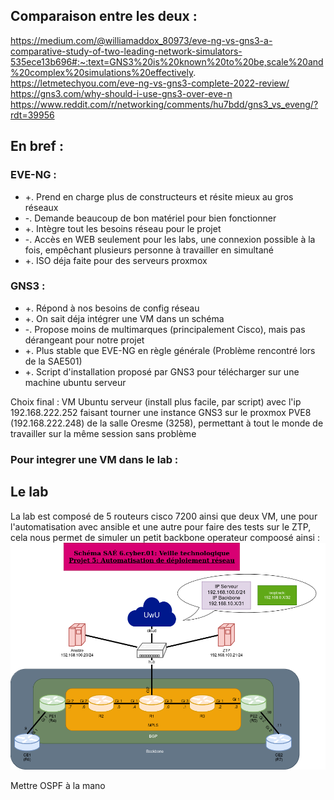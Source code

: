 ## Comparaison entre les deux :

<https://medium.com/@williamaddox_80973/eve-ng-vs-gns3-a-comparative-study-of-two-leading-network-simulators-535ece13b696#:~:text=GNS3%20is%20known%20to%20be,scale%20and%20complex%20simulations%20effectively>.
<https://letmetechyou.com/eve-ng-vs-gns3-complete-2022-review/>
<https://gns3.com/why-should-i-use-gns3-over-eve-n>
<https://www.reddit.com/r/networking/comments/hu7bdd/gns3_vs_eveng/?rdt=39956>

## En bref :

### EVE-NG :

* +. Prend en charge plus de constructeurs et résite mieux au gros réseaux
* -. Demande beaucoup de bon matériel pour bien fonctionner
* +. Intègre tout les besoins réseau pour le projet
* -. Accès en WEB seulement pour les labs, une connexion possible à la fois, empêchant plusieurs personne à travailler en simultané
* +. ISO déja faite pour des serveurs proxmox

### GNS3 :

* +. Répond à nos besoins de config réseau
* +. On sait déja intégrer une VM dans un schéma
* -. Propose moins de multimarques (principalement Cisco), mais pas dérangeant pour notre projet
* +. Plus stable que EVE-NG en règle générale (Problème rencontré lors de la SAE501)
* +. Script d'installation proposé par GNS3 pour télécharger sur une machine ubuntu serveur

Choix final : VM Ubuntu serveur (install plus facile, par script) avec l'ip 192.168.222.252 faisant tourner une instance GNS3 sur le proxmox PVE8 (192.168.222.248) de la salle Oresme (3258), permettant à tout le monde de travailler sur la même session sans problème

### Pour integrer une VM dans le lab :

## Le lab

La lab est composé de 5 routeurs cisco 7200 ainsi que deux VM, une pour l'automatisation avec ansible et une autre pour faire des tests sur le ZTP, cela nous permet de simuler un petit backbone operateur compoosé ainsi : ![Schéma](https://github.com/juleslab14/SAE6.01-Project5/blob/main/schema_v5.2.png)

Mettre OSPF à la mano
